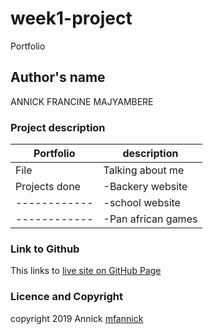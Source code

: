# week1-project
 
Portfolio
## Author's name
 
ANNICK FRANCINE MAJYAMBERE

### Project description

 Portfolio   | description
-------------|--------------------
 File        | Talking about me
Projects done|-Backery website
|------------|-school website
|------------|-Pan african games
             

### Link to Github
 
 This links to [live site on GitHub Page](https://mfannick.github.io/week1-project)

### Licence and Copyright

copyright 2019 Annick [mfannick](https://mfannick.github.io/week1-project)





 

